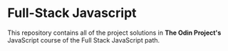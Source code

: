 # Full-Stack Javascript

This repository contains all of the project solutions in **The Odin Project's** JavaScript course of the Full Stack JavaScript path.